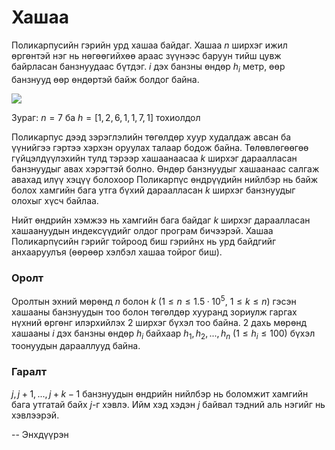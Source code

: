Хашаа
=====
Поликарпусийн гэрийн урд хашаа байдаг. Хашаа $n$ ширхэг ижил өргөнтэй нэг нь
нөгөөгийхөө араас зүүнээс баруун тийш цувж байрласан банзнуудаас бүтдэг. $i$ дэх
банзны өндөр $h_i$ метр, өөр банзнууд өөр өндөртэй байж болдог байна.

![][1]

Зураг: $n = 7$ ба $h = [1, 2, 6, 1, 1, 7, 1]$ тохиолдол

Поликарпус дээд зэрэглэлийн төгөлдөр хуур худалдаж авсан ба үүнийгээ гэртээ
хэрхэн оруулах талаар бодож байна. Төлөвлөгөөгөө гүйцэлдүүлэхийн тулд тэрээр
хашаанаасаа $k$ ширхэг дараалласан банзнуудыг авах хэрэгтэй болно. Өндөр
банзнуудыг хашаанаас салгаж авахад илүү хэцүү болохоор Поликарпүс өндрүүдийн
нийлбэр нь байж болох хамгийн бага утга бүхий дараалласан $k$ ширхэг банзнуудыг
олохыг хүсч байлаа.

Нийт өндрийн хэмжээ нь хамгийн бага байдаг $k$ ширхэг дараалласан хашаануудын
индексүүдийг олдог програм бичээрэй. Хашаа Поликарпүсийн гэрийг тойроод биш
гэрийнх нь урд байдгийг анхааруулъя (өөрөөр хэлбэл хашаа тойрог биш).


### Оролт
Оролтын эхний мөрөнд $n$ болон $k$ ($1 ≤ n ≤ 1.5·10^5$, $1 ≤ k ≤ n$) гэсэн
хашааны банзнуудын тоо болон төгөлдөр хууранд зориулж гаргах нүхний өргөнг
илэрхийлэх 2 ширхэг бүхэл тоо байна. 2 дахь мөрөнд хашааны $i$ дэх банзны өндөр
$h_i$ байхаар $h_1, h_2, ... , h_n$ ($1 ≤ h_i ≤ 100$) бүхэл тоонуудын
дарааллууд байна.


### Гаралт
$j, j+1, ... , j+k-1$ банзнуудын өндрийн нийлбэр нь боломжит хамгийн бага утгатай
байх $j$-г хэвлэ. Ийм хэд хэдэн $j$ байвал тэдний аль нэгийг нь хэвлээрэй.

  [1]: http://espresso.codeforces.com/4280846f32607ef266fbff1d8fe49341662caac0.png

-- Энхдүүрэн
